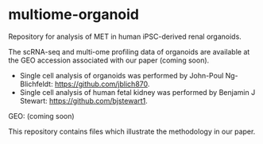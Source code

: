 # multiome-organoid

Repository for analysis of MET in human iPSC-derived renal organoids.

The scRNA-seq and multi-ome profiling data of organoids are available at the GEO accession associated with our paper (coming soon).

- Single cell analysis of organoids was performed by John-Poul Ng-Blichfeldt: https://github.com/jblich870. 
- Single cell analysis of human fetal kidney was performed by Benjamin J Stewart: https://github.com/bjstewart1.

GEO: (coming soon)

This repository contains files which illustrate the methodology in our paper.
